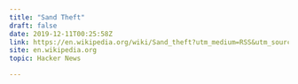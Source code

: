```yaml
---
title: "Sand Theft"
draft: false
date: 2019-12-11T00:25:58Z
link: https://en.wikipedia.org/wiki/Sand_theft?utm_medium=RSS&utm_source=hune
site: en.wikipedia.org
topic: Hacker News  

---
```

